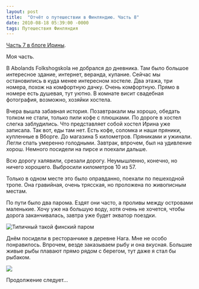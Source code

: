 ```yaml
---
layout: post
title:  "Отчёт о путешествии в Финляндию. Часть 8"
date: 2010-08-18 05:39:00 -0000
tags: Путешествия Финляндия
---
```


<a href="http://drellka.livejournal.com/164625.html">Часть 7 в блоге Ирины</a>.

Моя часть.

В Abolands Folkshogskola не добрался до дневника. Там было большое интересное здание, интернет, веранда, купание. Сейчас мы остановились в куда менее интересном хостеле. Два этажа, три номера, похож на комфортную дачку. Очень комфортную. Прямо в номере есть душевая, тут уютно. В комнате висит свадебная фотография, возможно, хозяйки хостела.

Вчера вышла забавная история. Позавтракали мы хорошо, обедать толком не стали, только пили кофе с плюшками. По дороге в хостел слегка заблудились. Что представляет собой хостел Ирина уже записала. Так вот, еды там нет. Есть кофе, соломка и наши пряники, купленные в Вборге. До магазина 5 километров. Пряниками и ужинали. Легли спать умеренно голодными. Завтрак, впрочем, был на удивление хорош. Немного посидели на пирсе и поехали дальше.

Всю дорогу халявили, срезали дорогу. Неумышленно, конечно, но ничего хорошего. Выбросили километров 10 из 57. 

Только в одном месте это было оправданно, поехали по пешеходной тропе. Она гравийная, очень трясская, но проложена по живописным местам.

По пути было два парома. Ездят они часто, а проливы между островами маленькие. Хочу уже на большую воду, хотя очень не хочется, чтобы дорога заканчивалась, завтра уже будет экватор поездки.

<img src="http://farm5.static.flickr.com/4077/4902162230_8270bbb828_d.jpg" align="center" alt="Типичный такой финский паром" />

Днём посидели в ресторанчике в деревне Нага. Мне не особо понравилось. Впрочем, везде заказываем рыбу и она вкусная. Большие живые рыбы плавают прямо рядом с берегом, тут даже я стал бы рыбаком.

<img src="http://farm5.static.flickr.com/4142/4901583835_faaaa45fa5_d.jpg" />

Продолжение следует...